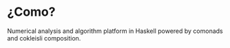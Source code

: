 ¿Como?
======

Numerical analysis and algorithm platform in Haskell powered by comonads and
cokleisli composition.
